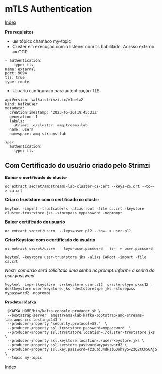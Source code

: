 

# mTLS Authentication


[Index](./index.md)

**Pre requisitos**

- um tópico chamado my-topic
- Cluster em execução com o listener com tls habilitado. Acesso externo ao OCP
```
- authentication:
    type: tls
name: external
port: 9094
tls: true
type: route
```

- Usuario configurado para autenticação TLS

```
apiVersion: kafka.strimzi.io/v1beta2
kind: KafkaUser
metadata:
  creationTimestamp: '2023-05-26T19:45:31Z'
  generation: 1
  labels:
    strimzi.io/cluster: amqstreams-lab
  name: userm
  namespace: amq-streams-lab

spec:
  authentication:
    type: tls
```

## Com Certificado do usuário criado pelo Strimzi

**Baixar o certificado do cluster**


```
oc extract secret/amqstreams-lab-cluster-ca-cert --keys=ca.crt --to=- > ca.crt
```

**Criar o truststore com o certificado do cluster**

```
keytool -import -trustcacerts -alias root -file ca.crt -keystore cluster-truststore.jks -storepass mypassword -noprompt
```

**Baixar certificado do usuario**
```
oc extract secret/userm  --keys=user.p12 --to=- > user.p12
```

**Criar Keystore com o certificado do usuário**
```
oc extract secret/userm  --keys=user.password --to=- > user.password
```

```
keytool -keystore user-truststore.jks -alias CARoot -import -file ca.crt
```

*Neste comando será solicitado uma senha no prompt. Informe a senha do user.password*

```
keytool -importkeystore -srckeystore user.p12 -srcstoretype pkcs12 -destkeystore user-keystore.jks -deststoretype jks -storepass mypassword2 -noprompt
```

**Produtor Kafka**
```
 $KAFKA_HOME/bin/kafka-console-producer.sh \
 --bootstrap-server  amqstreams-lab-kafka-bootstrap-amq-streams-lab.apps-crc.testing:443 \
 --producer-property 'security.protocol=SSL'  \
 --producer-property ssl.truststore.password=mypassword  \
 --producer-property ssl.truststore.location=./cluster-truststore.jks \
 --producer-property ssl.keystore.location=./user-keystore.jks \
 --producer-property ssl.keystore.password=mypassword2 \
 --producer-property ssl.key.password=Tz2uzd34dHsiGOohYy54ZzQ2tCM5GAjS \
 --topic my-topic
 ```


 [Index](./index.md)